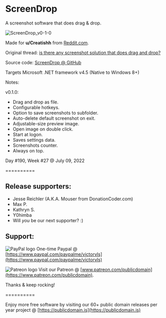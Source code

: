 # ScreenDrop

A screenshot software that does drag & drop.

![ScreenDrop_v0-1-0](https://user-images.githubusercontent.com/54631779/178074406-f137cd95-9d72-49df-8901-7e25f1501d21.png)

Made for **u/Creatishh** from [Reddit.com](https://www.reddit.com).

Original thread: [is there any screenshot solution that does drag and drop?](https://www.reddit.com/r/software/comments/vbcu4x/is_there_any_screenshot_solution_that_does_drag/)

Source code: [ScreenDrop @ GitHub](https://github.com/publicdomain/screendrop)

Targets Microsoft .NET framework v4.5 (Native to Windows 8+)

Notes:

v0.1.0:

- Drag and drop as file.
- Configurable hotkeys.
- Option to save screenshots to subfolder.
- Auto-delete default screenshot on exit.
- Adjustable-size preview image.
- Open image on double click.
- Start at logon.
- Saves settings data.
- Screenshots counter.
- Always on top.

Day #190, Week #27 @ July 09, 2022

==========

## Release supporters:

* Jesse Reichler (A.K.A. Mouser from DonationCoder.com)
* Max P.
* Kathryn S.
* Y0himba
* Will *you* be our next supporter? :)

## Support:

![PayPal logo](https://i.imgur.com/CSaPEFY.png) One-time Paypal @ [https://www.paypal.com/paypalme/victorvls](https://www.paypal.com/paypalme/victorvls)

![Patreon logo](https://i.imgur.com/LKBj3ih.png) Visit our Patreon @ [www.patreon.com/publicdomain](https://www.patreon.com/publicdomain).

Thanks & keep rocking!

==========

Enjoy more free software by visiting our 60+ public domain releases per year project @ [https://publicdomain.is](https://publicdomain.is)
